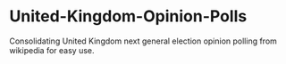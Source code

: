 # United-Kingdom-Opinion-Polls
Consolidating United Kingdom next general election opinion polling from wikipedia for easy use.
